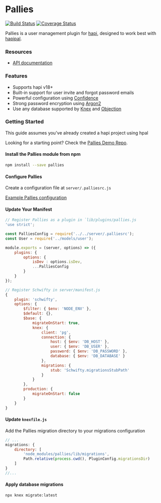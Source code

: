 # Pallies 

[![Build Status](https://travis-ci.org/frxnz/pallies.svg?branch=master)](https://travis-ci.org/frxnz/pallies)
[![Coverage Status](https://coveralls.io/repos/github/frxnz/pallies/badge.svg?branch=master)](https://coveralls.io/github/frxnz/pallies?branch=master)

Pallies is a user management plugin for [hapi](https://hapi.dev/), designed to work best with
[hapipal](https://github.com/hapipal).



### Resources
* [API documentation](https://frxnz.github.io/pallies/)

### Features
* Supports hapi v18+
* Built-in support for user invite and forgot password emails
* Powerful configuration using [Confidence](https://github.com/hapijs/confidence)
* Strong password encryption using [Argon2](https://www.npmjs.com/package/argon2)
* Use any database supported by [Knex](http://knexjs.org/) and [Objection](https://vincit.github.io/objection.js/)

### Getting Started

This guide assumes you've already created a hapi project using hpal

Looking for a starting point? Check the [Pallies Demo Repo](https://github.com/frxnz/pallies-demo-api).

#### Install the Pallies module from npm
```bash
npm install --save pallies
```

#### Configure Pallies
Create a configuration file at `server/.palliesrc.js`

[Example Pallies configuration](https://github.com/frxnz/pallies/blob/master/server/.palliesrc.js)

#### Update Your Manifest

```js
// Register Pallies as a plugin in `lib/plugins/pallies.js
'use strict';

const PalliesConfig = require('../../server/.palliesrc');
const User = require('../models/user');

module.exports = (server, options) => ({
    plugins: {
        options: {
            isDev : options.isDev,
            ...PalliesConfig
        }
    }
});
```

```js
// Register Schwifty in server/manifest.js
{
    plugin: 'schwifty',
    options: {
        $filter: { $env: 'NODE_ENV' },
        $default: {},
        $base: {
            migrateOnStart: true,
            knex: {
                client: 'pg',
                connection: {
                    host: { $env: 'DB_HOST' },
                    user: { $env: 'DB_USER' },
                    password: { $env: 'DB_PASSWORD' },
                    database: { $env: 'DB_DATABASE' }
                },
                migrations: {
                    stub: 'Schwifty.migrationsStubPath'
                }
            }
        },
        production: {
            migrateOnStart: false
        }
    }
}
```

#### Update `knexfile.js`

Add the Pallies migration directory to your migrations configuration

```js
// ...
migrations: {
    directory: [
        'node_modules/pallies/lib/migrations',
        Path.relative(process.cwd(), PluginConfig.migrationsDir)
    ]
}
//...
```

#### Apply database migrations
```bash
npx knex migrate:latest
```